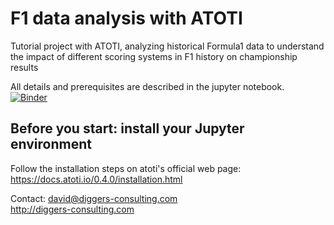 # F1 data analysis with ATOTI
Tutorial project with ATOTI, analyzing historical Formula1 data to understand the impact of different scoring systems in F1 history on championship results  

All details and prerequisites are described in the jupyter notebook.  
[![Binder](https://mybinder.org/badge_logo.svg)](https://mybinder.org/v2/gh/nevermind78/BI_OLAP_ATOTI/main?urlpath=lab/tree/atoti_f1usecase.ipynb) 
## Before you start: install your Jupyter environment
Follow the installation steps on atoti's official web page:  
https://docs.atoti.io/0.4.0/installation.html 

Contact: david@diggers-consulting.com  
http://diggers-consulting.com
